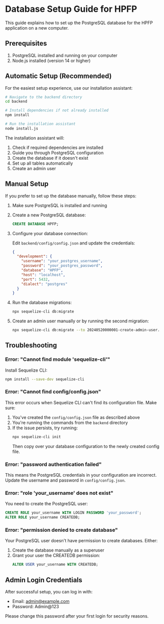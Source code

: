 # Database Setup Guide for HPFP

This guide explains how to set up the PostgreSQL database for the HPFP application on a new computer.

## Prerequisites

1. PostgreSQL installed and running on your computer
2. Node.js installed (version 14 or higher)

## Automatic Setup (Recommended)

For the easiest setup experience, use our installation assistant:

```bash
# Navigate to the backend directory
cd backend

# Install dependencies if not already installed
npm install

# Run the installation assistant
node install.js
```

The installation assistant will:
1. Check if required dependencies are installed
2. Guide you through PostgreSQL configuration
3. Create the database if it doesn't exist
4. Set up all tables automatically
5. Create an admin user

## Manual Setup

If you prefer to set up the database manually, follow these steps:

1. Make sure PostgreSQL is installed and running

2. Create a new PostgreSQL database:
   ```sql
   CREATE DATABASE HPFP;
   ```

3. Configure your database connection:
   
   Edit `backend/config/config.json` and update the credentials:
   ```json
   {
     "development": {
       "username": "your_postgres_username",
       "password": "your_postgres_password",
       "database": "HPFP",
       "host": "localhost",
       "port": 5432,
       "dialect": "postgres"
     }
   }
   ```

4. Run the database migrations:
   ```bash
   npx sequelize-cli db:migrate
   ```

5. Create an admin user manually or by running the second migration:
   ```bash
   npx sequelize-cli db:migrate --to 20240520000001-create-admin-user.js
   ```

## Troubleshooting

### Error: "Cannot find module 'sequelize-cli'"

Install Sequelize CLI:
```bash
npm install --save-dev sequelize-cli
```

### Error: "Cannot find config/config.json" 

This error occurs when Sequelize CLI can't find its configuration file. Make sure:

1. You've created the `config/config.json` file as described above
2. You're running the commands from the `backend` directory
3. If the issue persists, try running:
   ```bash
   npx sequelize-cli init
   ```
   Then copy over your database configuration to the newly created config file.

### Error: "password authentication failed"

This means the PostgreSQL credentials in your configuration are incorrect. Update the username and password in `config/config.json`.

### Error: "role 'your_username' does not exist"

You need to create the PostgreSQL user:

```sql
CREATE ROLE your_username WITH LOGIN PASSWORD 'your_password';
ALTER ROLE your_username CREATEDB;
```

### Error: "permission denied to create database"

Your PostgreSQL user doesn't have permission to create databases. Either:

1. Create the database manually as a superuser
2. Grant your user the CREATEDB permission:
   ```sql
   ALTER USER your_username WITH CREATEDB;
   ```

## Admin Login Credentials

After successful setup, you can log in with:
- Email: admin@example.com
- Password: Admin@123

Please change this password after your first login for security reasons. 